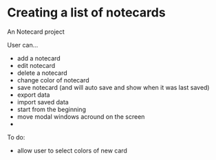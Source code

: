 # Creating a list of notecards
An Notecard project

User can...
* add a notecard
* edit notecard
* delete a notecard
* change color of notecard
* save notecard (and will auto save and show when it was last saved)
* export data
* import saved data
* start from the beginning
* move modal windows acround on the screen
*

To do:
* allow user to select colors of new card
